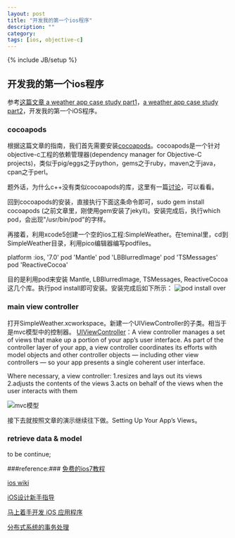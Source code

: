 ```yaml
---
layout: post
title: "开发我的第一个ios程序"
description: ""
category: 
tags: [ios, objective-c]
---
```

{% include JB/setup %}


## 开发我的第一个ios程序 ##


参考[这篇文章 a weather app case study part1](http://www.raywenderlich.com/55384/ios-7-best-practices-part-1)，[a weather app case study part2](http://www.raywenderlich.com/55386/ios-7-best-practices-part-2)，开发我的第一个iOS程序。

### cocoapods ###
根据这篇文章的指南，我们首先需要安装[cocoapods](http://cocoapods.org)。cocoapods是一个针对objective-c工程的依赖管理器(dependency manager for Objective-C projects)，类似于pig/eggs之于python，gems之于ruby，maven之于java，cpan之于perl。

题外话，为什么c++没有类似cocoapods的库，这里有一篇[讨论](http://programmers.stackexchange.com/questions/170679/why-are-there-no-package-management-systems-for-c-and-c)，可以看看。

回到cocoapods的安装，直接执行下面这条命令即可，sudo gem install cocoapods (之前文章里，刚使用gem安装了jekyll)。安装完成后，执行which pod，会出现"/usr/bin/pod"的字样。

再接着，利用xcode5创建一个空的ios工程:SimpleWeather。在teminal里，cd到SimpleWeather目录，利用pico编辑器编写podfiles。

platform :ios, '7.0' 
pod 'Mantle'
pod 'LBBlurredImage'
pod 'TSMessages'
pod 'ReactiveCocoa'

目的是利用pod来安装 Mantle, LBBlurredImage, TSMessages, ReactiveCocoa这几个库。执行pod install即可安装。安装完成后如下所示：
![pod install over](http://d.pr/i/aTyV+)


### main view controller ###
打开SimpleWeather.xcworkspace。新建一个UIViewController的子类。相当于是mvc模型中的控制器。
[UIViewController](https://developer.apple.com/library/ios/Documentation/UIKit/Reference/UIViewController_Class/Reference/Reference.html)：A view controller manages a set of views that make up a portion of your app’s user interface.
As part of the controller layer of your app, a view controller coordinates its efforts with model objects and other controller objects — including other view controllers — so your app presents a single coherent user interface.

Where necessary, a view controller:
1.resizes and lays out its views
2.adjusts the contents of the views
3.acts on behalf of the views when the user interacts with them

![mvc模型](http://d.pr/i/qEs+)

接下去就按照文章的演示继续往下做。Setting Up Your App’s Views。


### retrieve data & model ###
to be continue;




###reference:###
[免费的ios7教程](https://leanpub.com/ios7daybyday)

[ios wiki](http://www.ios-wiki.com)

[iOS设计新手指导](http://www.cocoachina.com/newbie/basic/2013/1225/7607.html)

[马上着手开发 iOS 应用程序](https://developer.apple.com/library/ios/referencelibrary/GettingStarted/RoadMapiOSCh/chapters/RM_YourFirstApp_iOS/Articles/01_CreatingProject.html)

[分布式系统的事务处理](http://coolshell.cn/articles/10910.html)

